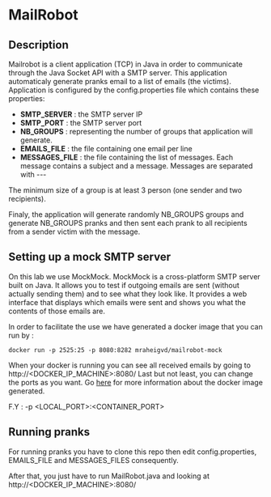 # MailRobot

## Description

Mailrobot is a client application (TCP) in Java in order to communicate through the Java Socket API with a SMTP server. 
This application automaticaly generate pranks email to a list of emails (the victims). 
Application is configured by the config.properties file which contains these properties:

- **SMTP_SERVER** : the SMTP server IP
- **SMTP_PORT** : the SMTP server port
- **NB_GROUPS** : representing the number of groups that application will generate.
- **EMAILS_FILE** : the file containing one email per line
- **MESSAGES_FILE** : the file containing the list of messages. Each message contains a subject and a message. 
        Messages are separated with ---

The minimum size of a group is at least 3 person (one sender and two recipients).

Finaly, the application will generate randomly NB_GROUPS groups and generate NB_GROUPS pranks and then sent each prank
to all recipients from a sender victim with the message.


## Setting up a mock SMTP server

On this lab we use MockMock. MockMock is a cross-platform SMTP server built on Java. It allows you to test if outgoing 
emails are sent (without actually sending them) and to see what they look like. 
It provides a web interface that displays which emails were sent and shows you what the contents of those emails are.

In order to facilitate the use we have generated a docker image that you can run by :

```
docker run -p 2525:25 -p 8080:8282 mraheigvd/mailrobot-mock
```

When your docker is running you can see all received emails by going to http://<DOCKER_IP_MACHINE>:8080/ 
Last but not least, you can change the ports as you want. Go [here](dockerize-mockmock.md) for more information about the docker image generated.
 
F.Y : -p <LOCAL_PORT>:<CONTAINER_PORT>

## Running pranks 

For running pranks you have to clone this repo then edit config.properties, EMAILS_FILE and MESSAGES_FILES consequently.

After that, you just have to run MailRobot.java and looking at http://<DOCKER_IP_MACHINE>:8080/






